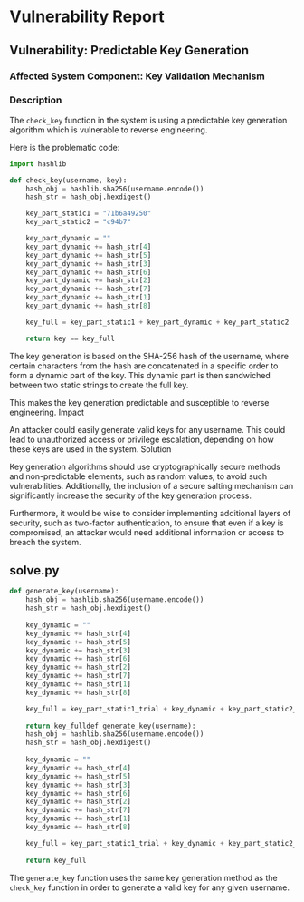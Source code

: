 # Vulnerability Report

## Vulnerability: Predictable Key Generation

### Affected System Component: Key Validation Mechanism

### Description

The `check_key` function in the system is using a predictable key generation algorithm which is vulnerable to reverse engineering.

Here is the problematic code:

```python
import hashlib

def check_key(username, key):
    hash_obj = hashlib.sha256(username.encode())
    hash_str = hash_obj.hexdigest()

    key_part_static1 = "71b6a49250"
    key_part_static2 = "c94b7"

    key_part_dynamic = ""
    key_part_dynamic += hash_str[4]
    key_part_dynamic += hash_str[5]
    key_part_dynamic += hash_str[3]
    key_part_dynamic += hash_str[6]
    key_part_dynamic += hash_str[2]
    key_part_dynamic += hash_str[7]
    key_part_dynamic += hash_str[1]
    key_part_dynamic += hash_str[8]

    key_full = key_part_static1 + key_part_dynamic + key_part_static2

    return key == key_full
```

The key generation is based on the SHA-256 hash of the username, where certain characters from the hash are concatenated in a specific order to form a dynamic part of the key. This dynamic part is then sandwiched between two static strings to create the full key.

This makes the key generation predictable and susceptible to reverse engineering.
Impact

An attacker could easily generate valid keys for any username. This could lead to unauthorized access or privilege escalation, depending on how these keys are used in the system.
Solution

Key generation algorithms should use cryptographically secure methods and non-predictable elements, such as random values, to avoid such vulnerabilities. Additionally, the inclusion of a secure salting mechanism can significantly increase the security of the key generation process.

Furthermore, it would be wise to consider implementing additional layers of security, such as two-factor authentication, to ensure that even if a key is compromised, an attacker would need additional information or access to breach the system.

## solve.py
```python
def generate_key(username):
    hash_obj = hashlib.sha256(username.encode())
    hash_str = hash_obj.hexdigest()
    
    key_dynamic = ""
    key_dynamic += hash_str[4]
    key_dynamic += hash_str[5]
    key_dynamic += hash_str[3]
    key_dynamic += hash_str[6]
    key_dynamic += hash_str[2]
    key_dynamic += hash_str[7]
    key_dynamic += hash_str[1]
    key_dynamic += hash_str[8]

    key_full = key_part_static1_trial + key_dynamic + key_part_static2_trial
    
    return key_fulldef generate_key(username):
    hash_obj = hashlib.sha256(username.encode())
    hash_str = hash_obj.hexdigest()
    
    key_dynamic = ""
    key_dynamic += hash_str[4]
    key_dynamic += hash_str[5]
    key_dynamic += hash_str[3]
    key_dynamic += hash_str[6]
    key_dynamic += hash_str[2]
    key_dynamic += hash_str[7]
    key_dynamic += hash_str[1]
    key_dynamic += hash_str[8]

    key_full = key_part_static1_trial + key_dynamic + key_part_static2_trial
    
    return key_full

```
The `generate_key` function uses the same key generation method as the `check_key` function in order to generate a valid key for any given username.

